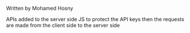 Written by Mohamed Hosny 

APIs added to the server side JS to protect the API keys then the requests are made from the client side to the server side 